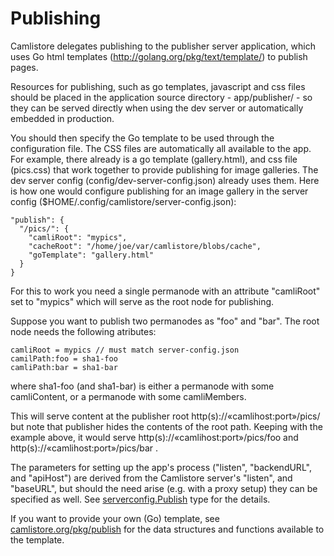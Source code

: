 # Publishing

Camlistore delegates publishing to the publisher server application, which
uses Go html templates (http://golang.org/pkg/text/template/) to publish
pages.

Resources for publishing, such as go templates, javascript and css files
should be placed in the application source directory - app/publisher/ - so
they can be served directly when using the dev server or automatically
embedded in production.

You should then specify the Go template to be used through the configuration
file. The CSS files are automatically all available to the app. For example,
there already is a go template (gallery.html), and css file (pics.css) that work
together to provide publishing for image galleries. The dev server config
(config/dev-server-config.json) already uses them. Here is how one would
configure publishing for an image gallery in the server config
($HOME/.config/camlistore/server-config.json):

    "publish": {
      "/pics/": {
        "camliRoot": "mypics",
        "cacheRoot": "/home/joe/var/camlistore/blobs/cache",
        "goTemplate": "gallery.html"
      }
    }

For this to work you need a single permanode with an attribute "camliRoot"
set to "mypics" which will serve as the root node for publishing.

Suppose you want to publish two permanodes as "foo" and "bar". The root node
needs the following atributes:

    camliRoot = mypics // must match server-config.json
    camilPath:foo = sha1-foo
    camliPath:bar = sha1-bar

where sha1-foo (and sha1-bar) is either a permanode with some camliContent,
or a permanode with some camliMembers.

This will serve content at the publisher root http(s)://«camlihost:port»/pics/
but note that publisher hides the contents of the root path.
Keeping with the example above, it would serve
http(s)://«camlihost:port»/pics/foo and http(s)://«camlihost:port»/pics/bar .

The parameters for setting up the app's process ("listen", "backendURL", and
"apiHost") are derived from the Camlistore server's "listen", and "baseURL", but
should the need arise (e.g. with a proxy setup) they can be specified as well.
See [serverconfig.Publish](https://camlistore.org/pkg/types/serverconfig/#Publish)
type for the details.

If you want to provide your own (Go) template, see
[camlistore.org/pkg/publish](/pkg/publish) for the data structures and
functions available to the template.

